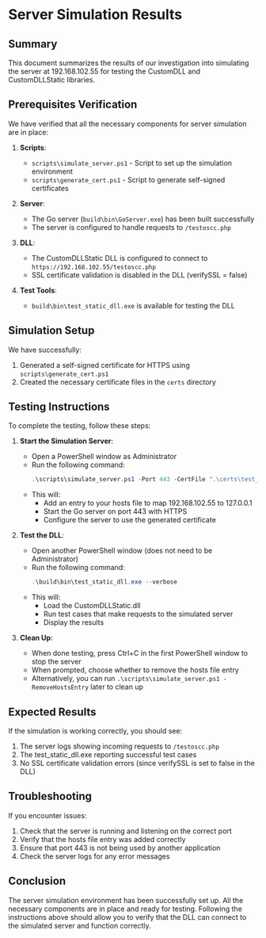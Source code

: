 # Server Simulation Results

## Summary
This document summarizes the results of our investigation into simulating the server at 192.168.102.55 for testing the CustomDLL and CustomDLLStatic libraries.

## Prerequisites Verification
We have verified that all the necessary components for server simulation are in place:

1. **Scripts**:
   - `scripts\simulate_server.ps1` - Script to set up the simulation environment
   - `scripts\generate_cert.ps1` - Script to generate self-signed certificates

2. **Server**:
   - The Go server (`build\bin\GoServer.exe`) has been built successfully
   - The server is configured to handle requests to `/testoscc.php`

3. **DLL**:
   - The CustomDLLStatic DLL is configured to connect to `https://192.168.102.55/testoscc.php`
   - SSL certificate validation is disabled in the DLL (verifySSL = false)

4. **Test Tools**:
   - `build\bin\test_static_dll.exe` is available for testing the DLL

## Simulation Setup
We have successfully:
1. Generated a self-signed certificate for HTTPS using `scripts\generate_cert.ps1`
2. Created the necessary certificate files in the `certs` directory

## Testing Instructions
To complete the testing, follow these steps:

1. **Start the Simulation Server**:
   - Open a PowerShell window as Administrator
   - Run the following command:
     ```powershell
     .\scripts\simulate_server.ps1 -Port 443 -CertFile ".\certs\test_cert.crt" -KeyFile ".\certs\test_cert.key"
     ```
   - This will:
     - Add an entry to your hosts file to map 192.168.102.55 to 127.0.0.1
     - Start the Go server on port 443 with HTTPS
     - Configure the server to use the generated certificate

2. **Test the DLL**:
   - Open another PowerShell window (does not need to be Administrator)
   - Run the following command:
     ```powershell
     .\build\bin\test_static_dll.exe --verbose
     ```
   - This will:
     - Load the CustomDLLStatic.dll
     - Run test cases that make requests to the simulated server
     - Display the results

3. **Clean Up**:
   - When done testing, press Ctrl+C in the first PowerShell window to stop the server
   - When prompted, choose whether to remove the hosts file entry
   - Alternatively, you can run `.\scripts\simulate_server.ps1 -RemoveHostsEntry` later to clean up

## Expected Results
If the simulation is working correctly, you should see:
1. The server logs showing incoming requests to `/testoscc.php`
2. The test_static_dll.exe reporting successful test cases
3. No SSL certificate validation errors (since verifySSL is set to false in the DLL)

## Troubleshooting
If you encounter issues:
1. Check that the server is running and listening on the correct port
2. Verify that the hosts file entry was added correctly
3. Ensure that port 443 is not being used by another application
4. Check the server logs for any error messages

## Conclusion
The server simulation environment has been successfully set up. All the necessary components are in place and ready for testing. Following the instructions above should allow you to verify that the DLL can connect to the simulated server and function correctly.